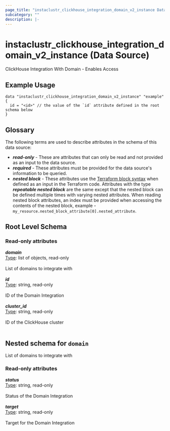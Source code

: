 ```yaml
---
page_title: "instaclustr_clickhouse_integration_domain_v2_instance Data Source - terraform-provider-instaclustr"
subcategory: ""
description: |-
---
```


# instaclustr_clickhouse_integration_domain_v2_instance (Data Source)
ClickHouse Integration With Domain - Enables Access
## Example Usage
```
data "instaclustr_clickhouse_integration_domain_v2_instance" "example" { 
  id = "<id>" // the value of the `id` attribute defined in the root schema below
}
```
## Glossary
The following terms are used to describe attributes in the schema of this data source:
- **_read-only_** - These are attributes that can only be read and not provided as an input to the data source.
- **_required_** - These attributes must be provided for the data source's information to be queried.
- **_nested block_** - These attributes use the [Terraform block syntax](https://www.terraform.io/language/attr-as-blocks) when defined as an input in the Terraform code. Attributes with the type **_repeatable nested block_** are the same except that the nested block can be defined multiple times with varying nested attributes. When reading nested block attributes, an index must be provided when accessing the contents of the nested block, example - `my_resource.nested_block_attribute[0].nested_attribute`.
## Root Level Schema
### Read-only attributes
*___domain___*<br>
<ins>Type</ins>: list of objects, read-only<br>
<br>List of domains to integrate with<br><br>
*___id___*<br>
<ins>Type</ins>: string, read-only<br>
<br>ID of the Domain Integration<br><br>
*___cluster_id___*<br>
<ins>Type</ins>: string, read-only<br>
<br>ID of the ClickHouse cluster<br><br>
<a id="nested--domain"></a>
## Nested schema for `domain`
List of domains to integrate with<br>
### Read-only attributes
*___status___*<br>
<ins>Type</ins>: string, read-only<br>
<br>Status of the Domain Integration<br><br>
*___target___*<br>
<ins>Type</ins>: string, read-only<br>
<br>Target for the Domain Integration<br><br>

